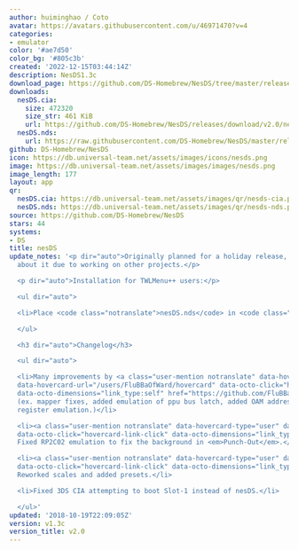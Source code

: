 ```yaml
---
author: huiminghao / Coto
avatar: https://avatars.githubusercontent.com/u/46971470?v=4
categories:
- emulator
color: '#ae7d50'
color_bg: '#805c3b'
created: '2022-12-15T03:44:14Z'
description: NesDS1.3c
download_page: https://github.com/DS-Homebrew/NesDS/tree/master/release
downloads:
  nesDS.cia:
    size: 472320
    size_str: 461 KiB
    url: https://github.com/DS-Homebrew/NesDS/releases/download/v2.0/nesDS.cia
  nesDS.nds:
    url: https://raw.githubusercontent.com/DS-Homebrew/NesDS/master/release/nesDS.nds
github: DS-Homebrew/NesDS
icon: https://db.universal-team.net/assets/images/icons/nesds.png
image: https://db.universal-team.net/assets/images/images/nesds.png
image_length: 177
layout: app
qr:
  nesDS.cia: https://db.universal-team.net/assets/images/qr/nesds-cia.png
  nesDS.nds: https://db.universal-team.net/assets/images/qr/nesds-nds.png
source: https://github.com/DS-Homebrew/NesDS
stars: 44
systems:
- DS
title: nesDS
update_notes: '<p dir="auto">Originally planned for a holiday release, but I forgot
  about it due to working on other projects.</p>

  <p dir="auto">Installation for TWLMenu++ users:</p>

  <ul dir="auto">

  <li>Place <code class="notranslate">nesDS.nds</code> in <code class="notranslate">sd:/_nds/TWiLightMenu/emulators/</code>.</li>

  </ul>

  <h3 dir="auto">Changelog</h3>

  <ul dir="auto">

  <li>Many improvements by <a class="user-mention notranslate" data-hovercard-type="user"
  data-hovercard-url="/users/FluBBaOfWard/hovercard" data-octo-click="hovercard-link-click"
  data-octo-dimensions="link_type:self" href="https://github.com/FluBBaOfWard">@FluBBaOfWard</a>.
  (ex. mapper fixes, added emulation of ppu bus latch, added OAM address &amp; data
  register emulation.)</li>

  <li><a class="user-mention notranslate" data-hovercard-type="user" data-hovercard-url="/users/nibbles27/hovercard"
  data-octo-click="hovercard-link-click" data-octo-dimensions="link_type:self" href="https://github.com/nibbles27">@nibbles27</a>:
  Fixed RP2C02 emulation to fix the background in <em>Punch-Out</em>.</li>

  <li><a class="user-mention notranslate" data-hovercard-type="user" data-hovercard-url="/users/nibbles27/hovercard"
  data-octo-click="hovercard-link-click" data-octo-dimensions="link_type:self" href="https://github.com/nibbles27">@nibbles27</a>:
  Reworked scales and added presets.</li>

  <li>Fixed 3DS CIA attempting to boot Slot-1 instead of nesDS.</li>

  </ul>'
updated: '2018-10-19T22:09:05Z'
version: v1.3c
version_title: v2.0
---
```

